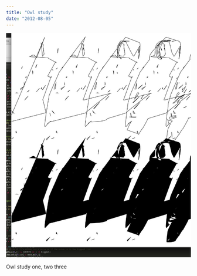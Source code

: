 ```yaml
---
title: "Owl study"
date: "2012-08-05"
---
```


![](/images/tumblr_m8aj3bzgcm1qz4g66o1_1280.jpg)

Owl study one, two three
